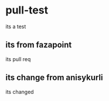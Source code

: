 # pull-test
its a test

## its from fazapoint
its pull req

## its change from anisykurli
its changed
